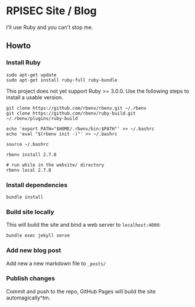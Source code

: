 # RPISEC Site / Blog

I'll use Ruby and you can't stop me.

## Howto

### Install Ruby
```
sudo apt-get update
sudo apt-get install ruby-full ruby-bundle
```

This project does not yet support Ruby >= 3.0.0. Use the following steps to install a usable version.

```
git clone https://github.com/rbenv/rbenv.git ~/.rbenv
git clone https://github.com/rbenv/ruby-build.git ~/.rbenv/plugins/ruby-build

echo 'export PATH="$HOME/.rbenv/bin:$PATH"' >> ~/.bashrc
echo 'eval "$(rbenv init -)"' >> ~/.bashrc

source ~/.bashrc

rbenv install 2.7.8

# run while in the website/ directory
rbenv local 2.7.8
```


### Install dependencies

```
bundle install
```

### Build site locally

This will build the site and bind a web server to `localhost:4000`:

```
bundle exec jekyll serve
```

### Add new blog post

Add new a new markdown file to `_posts/`

### Publish changes

Commit and push to the repo, GitHub Pages will build the site automagically^tm.
